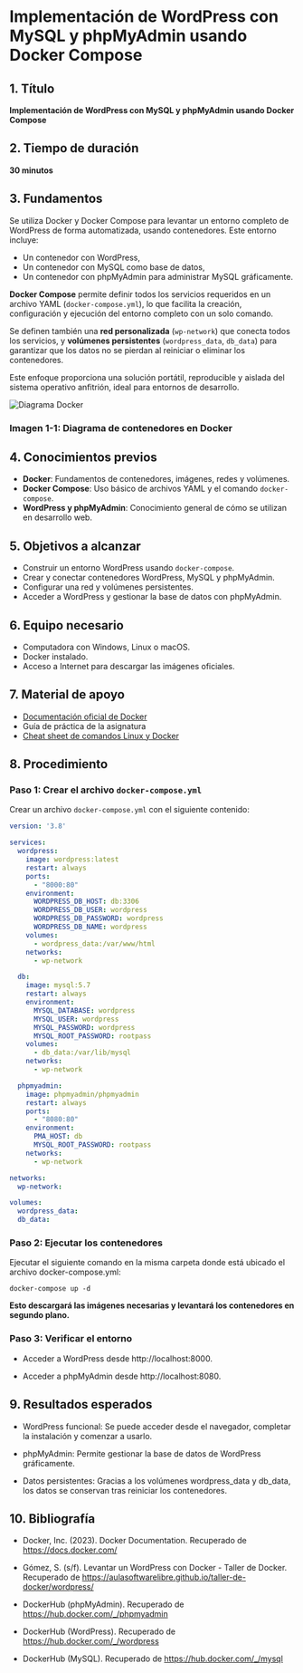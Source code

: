 # Implementación de WordPress con MySQL y phpMyAdmin usando Docker Compose

## 1. Título

**Implementación de WordPress con MySQL y phpMyAdmin usando Docker Compose**

## 2. Tiempo de duración

**30 minutos**

## 3. Fundamentos

Se utiliza Docker y Docker Compose para levantar un entorno completo de WordPress de forma automatizada, usando contenedores. Este entorno incluye:

- Un contenedor con WordPress,
- Un contenedor con MySQL como base de datos,
- Un contenedor con phpMyAdmin para administrar MySQL gráficamente.

**Docker Compose** permite definir todos los servicios requeridos en un archivo YAML (`docker-compose.yml`), lo que facilita la creación, configuración y ejecución del entorno completo con un solo comando.

Se definen también una **red personalizada** (`wp-network`) que conecta todos los servicios, y **volúmenes persistentes** (`wordpress_data`, `db_data`) para garantizar que los datos no se pierdan al reiniciar o eliminar los contenedores.

Este enfoque proporciona una solución portátil, reproducible y aislada del sistema operativo anfitrión, ideal para entornos de desarrollo.

![Diagrama Docker](https://miro.medium.com/v2/resize:fit:1400/1*eZkzxE0RWDXgRyfVdfMHbw.png)

### Imagen 1-1: Diagrama de contenedores en Docker

## 4. Conocimientos previos

- **Docker**: Fundamentos de contenedores, imágenes, redes y volúmenes.
- **Docker Compose**: Uso básico de archivos YAML y el comando `docker-compose`.
- **WordPress y phpMyAdmin**: Conocimiento general de cómo se utilizan en desarrollo web.

## 5. Objetivos a alcanzar

- Construir un entorno WordPress usando `docker-compose`.
- Crear y conectar contenedores WordPress, MySQL y phpMyAdmin.
- Configurar una red y volúmenes persistentes.
- Acceder a WordPress y gestionar la base de datos con phpMyAdmin.

## 6. Equipo necesario

- Computadora con Windows, Linux o macOS.
- Docker instalado.
- Acceso a Internet para descargar las imágenes oficiales.

## 7. Material de apoyo

- [Documentación oficial de Docker](https://docs.docker.com/)
- Guía de práctica de la asignatura
- [Cheat sheet de comandos Linux y Docker](https://dockerlabs.collabnix.com/docker/cheatsheet/)

## 8. Procedimiento

### Paso 1: Crear el archivo `docker-compose.yml`

Crear un archivo `docker-compose.yml` con el siguiente contenido:

```yaml
version: '3.8'

services:
  wordpress:
    image: wordpress:latest
    restart: always
    ports:
      - "8000:80"
    environment:
      WORDPRESS_DB_HOST: db:3306
      WORDPRESS_DB_USER: wordpress
      WORDPRESS_DB_PASSWORD: wordpress
      WORDPRESS_DB_NAME: wordpress
    volumes:
      - wordpress_data:/var/www/html
    networks:
      - wp-network

  db:
    image: mysql:5.7
    restart: always
    environment:
      MYSQL_DATABASE: wordpress
      MYSQL_USER: wordpress
      MYSQL_PASSWORD: wordpress
      MYSQL_ROOT_PASSWORD: rootpass
    volumes:
      - db_data:/var/lib/mysql
    networks:
      - wp-network

  phpmyadmin:
    image: phpmyadmin/phpmyadmin
    restart: always
    ports:
      - "8080:80"
    environment:
      PMA_HOST: db
      MYSQL_ROOT_PASSWORD: rootpass
    networks:
      - wp-network

networks:
  wp-network:

volumes:
  wordpress_data:
  db_data:
```
### Paso 2: Ejecutar los contenedores
Ejecutar el siguiente comando en la misma carpeta donde está ubicado el archivo docker-compose.yml:

```
docker-compose up -d
```
**Esto descargará las imágenes necesarias y levantará los contenedores en segundo plano.**

### Paso 3: Verificar el entorno

- Acceder a WordPress desde http://localhost:8000.

- Acceder a phpMyAdmin desde http://localhost:8080.

## 9. Resultados esperados
- WordPress funcional: Se puede acceder desde el navegador, completar la instalación y comenzar a usarlo.

- phpMyAdmin: Permite gestionar la base de datos de WordPress gráficamente.

- Datos persistentes: Gracias a los volúmenes wordpress_data y db_data, los datos se conservan tras reiniciar los contenedores.

## 10. Bibliografía
- Docker, Inc. (2023). Docker Documentation. Recuperado de https://docs.docker.com/

- Gómez, S. (s/f). Levantar un WordPress con Docker - Taller de Docker. Recuperado de https://aulasoftwarelibre.github.io/taller-de-docker/wordpress/

- DockerHub (phpMyAdmin). Recuperado de https://hub.docker.com/_/phpmyadmin

- DockerHub (WordPress). Recuperado de https://hub.docker.com/_/wordpress

- DockerHub (MySQL). Recuperado de https://hub.docker.com/_/mysql

